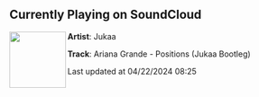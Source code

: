 ## Currently Playing on SoundCloud

[<img align="left" width="100" src="https://i1.sndcdn.com/artworks-tCY7RqZcsvQKLis6-6LXZrw-t500x500.jpg">](https://soundcloud.com/jukaamusic/positions-bootleg)

**Artist**: Jukaa 

**Track**: Ariana Grande - Positions (Jukaa Bootleg)

Last updated at 04/22/2024 08:25
